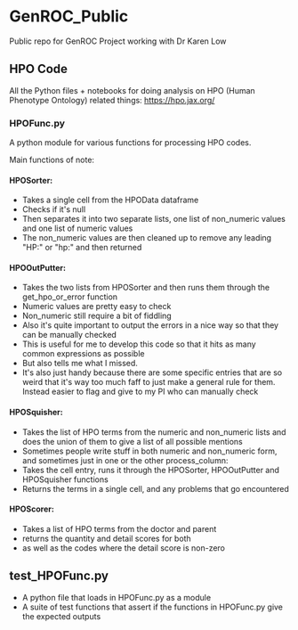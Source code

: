 # GenROC_Public

Public repo for GenROC Project working with Dr Karen Low

## HPO Code
All the Python files + notebooks for doing analysis on HPO (Human Phenotype Ontology) related things: https://hpo.jax.org/

### HPOFunc.py

A python module for various functions for processing HPO codes.

Main functions of note:

#### HPOSorter:

-  Takes a single cell from the HPOData dataframe
- Checks if it's null
- Then separates it into two separate lists, one list of non_numeric values and one list of numeric values
- The non_numeric values are then cleaned up to remove any leading "HP:" or "hp:" and then returned

#### HPOOutPutter:

- Takes the two lists from HPOSorter and then runs them through the get_hpo_or_error function
- Numeric values are pretty easy to check
- Non_numeric still require a bit of fiddling
- Also it's quite important to output the errors in a nice way so that they can be manually checked
- This is useful for me to develop this code so that it hits as many common expressions as possible
- But also tells me what I missed.
- It's also just handy because there are some specific entries that are so weird that it's way too much faff
to just make a general rule for them. Instead easier to flag and give to my PI who can manually check

#### HPOSquisher:

- Takes the list of HPO terms from the numeric and non_numeric lists and does the union of them to give a list of all possible mentions
- Sometimes people write stuff in both numeric and non_numeric form, and sometimes just in one or the other
process_column:
- Takes the cell entry, runs it through the HPOSorter, HPOOutPutter and HPOSquisher functions
- Returns the terms in a single cell, and any problems that go encountered

#### HPOScorer:

- Takes a list of HPO terms from the doctor and parent
- returns the quantity and detail scores for both
- as well as the codes where the detail score is non-zero

## test_HPOFunc.py

- A python file that loads in HPOFunc.py as a module
- A suite of test functions that assert if the functions in HPOFunc.py give the expected outputs
